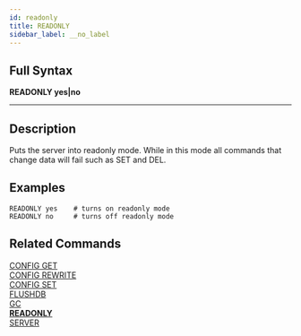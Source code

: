 ```yaml
---
id: readonly
title: READONLY
sidebar_label: __no_label
---
```


## Full Syntax

**READONLY  yes|no**

---

## Description

Puts the server into readonly mode. While in this mode all commands that change data will fail such as SET and DEL.

## Examples

```tile38
READONLY yes    # turns on readonly mode
READONLY no     # turns off readonly mode
```

## Related Commands

[CONFIG GET](config-get.html)<br>
[CONFIG REWRITE](config-rewrite.html)<br>
[CONFIG SET](config-set.html)<br>
[FLUSHDB](flushdb.html)<br>
[GC](gc.html)<br>
**[READONLY](readonly.html)**<br>
[SERVER](server.html)<br>
